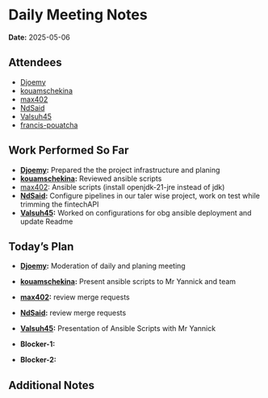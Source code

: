 # 
# # 
# Daily Meeting Notes

**Date:** 2025-05-06

## Attendees
- [Djoemy](https://github.com/Djoemy)
- [kouamschekina](https://github.com/kouamschekina)
- [max402](https://github.com/max402)
- [NdSaid](https://github.com/NdSaid)
- [Valsuh45](https://github.com/Valsuh45)
- [francis-pouatcha](https://github.com/francis-pouatcha)

## Work Performed So Far
- **[Djoemy](https://github.com/Djoemy):** Prepared the the project infrastructure and planing
- **[kouamschekina](https://github.com/kouamschekina):** Reviewed ansible scripts
- [max402](https://github.com/max402): Ansible scripts (install openjdk-21-jre instead of jdk)
- **[NdSaid](https://github.com/NdSaid):** Configure pipelines in our taler wise project, work on test while trimming the fintechAPI
- **[Valsuh45](https://github.com/Valsuh45):** Worked on configurations for obg ansible deployment and update Readme

## Today’s Plan
- **[Djoemy](https://github.com/Djoemy):** Moderation of daily and planing meeting
- **[kouamschekina](https://github.com/kouamschekina):** Present ansible scripts to Mr Yannick and team
- **[max402](https://github.com/max402):** review merge requests
- **[NdSaid](https://github.com/NdSaid):** review merge requests
- **[Valsuh45](https://github.com/Valsuh45):** Presentation of Ansible Scripts with Mr Yannick

- **Blocker-1:** 

- **Blocker-2:** 

## Additional Notes
